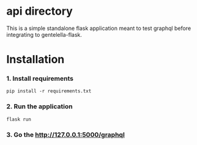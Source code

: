# api directory
This is a simple standalone flask application meant to test graphql before integrating to gentelella-flask.

# Installation

### 1. Install requirements 
    pip install -r requirements.txt

### 2. Run the application
    flask run

### 3. Go the http://127.0.0.1:5000/graphql